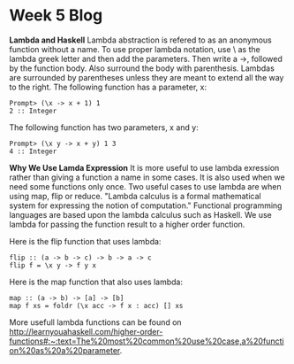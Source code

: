 # Week 5 Blog
**Lambda and Haskell**
Lambda abstraction is refered to as an anonymous function without a name. To use proper lambda notation, use \ as the lambda greek letter and then add the parameters. Then write a ->, followed by the function body. Also surround the body with parenthesis. Lambdas are surrounded by parentheses unless they are meant to extend all the way to the right. 
The following function has a parameter, x:

```
Prompt> (\x -> x + 1) 1
2 :: Integer
```

The following function has two parameters, x and y:
```
Prompt> (\x y -> x + y) 1 3
4 :: Integer
```

**Why We Use Lamda Expression**
It is more useful to use lambda exression rather than giving a function a name in some cases. It is also used when we need some functions only once. Two useful cases to use lambda are when using map, flip or reduce. "Lambda calculus is a formal mathematical system for expressing the notion of computation." Functional programming languages are based upon the lambda calculus such as Haskell. We use lambda for passing the function result to a higher order function.

Here is the flip function that uses lambda:

```
flip :: (a -> b -> c) -> b -> a -> c  
flip f = \x y -> f y x  
```

Here is the map function that also uses lambda:

```
map :: (a -> b) -> [a] -> [b]  
map f xs = foldr (\x acc -> f x : acc) [] xs
```
More usefull lambda functions can be found on http://learnyouahaskell.com/higher-order-functions#:~:text=The%20most%20common%20use%20case,a%20function%20as%20a%20parameter.
